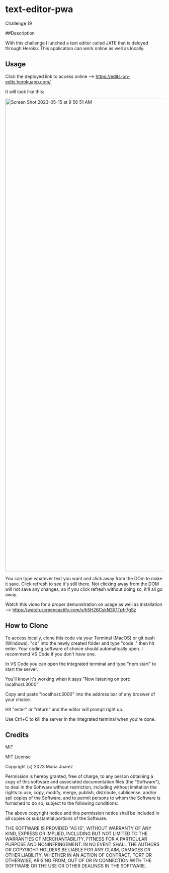# text-editor-pwa
Challenge 19

##Description

With this challenge I lunched a text editor called JATE that is deloyed through Heroku. This application can work online as well as locally. 

## Usage

Click the deployed link to access online --> https://edits-on-edits.herokuapp.com/

It will look like this:

<img width="1495" alt="Screen Shot 2023-05-15 at 9 56 51 AM" src="https://github.com/maria-ciovacco-juarez/text-editor-pwa/assets/119270869/6df1aa2f-8d65-4a5c-8f67-76c512512581">

You can type whatever text you want and click away from the DOm to make it save. Click refresh to see it's still there. Not clicking away from the DOM will not save any changes, so if you click refresh without doing so, it'll all go away.

Watch this video for a proper demonstration on usage as well as installation --> https://watch.screencastify.com/v/h5H26CskN3X1Tpfr7gSz

## How to Clone

To access locally, clone this code via your Terminal (MacOS) or git bash (Windows). "cd" into the newly created folder and type "code ." then hit enter. Your coding software of choice should automatically open. I recommend VS Code if you don't have one. 

In VS Code you can open the integrated terminal and type "npm start" to start the server. 

You'll know it's working when it says "Now listening on port: localhost:3000"

Copy and paste "localhost:3000" into the address bar of any broswer of your choice.

Hit "enter" or "return" and the editor will prompt right up.

Use Ctrl+C to kill the server in the integrated terminal when you're done.

## Credits

MIT

MIT License

Copyright (c) 2023 Maria Juarez

Permission is hereby granted, free of charge, to any person obtaining a copy
of this software and associated documentation files (the "Software"), to deal
in the Software without restriction, including without limitation the rights
to use, copy, modify, merge, publish, distribute, sublicense, and/or sell
copies of the Software, and to permit persons to whom the Software is
furnished to do so, subject to the following conditions:

The above copyright notice and this permission notice shall be included in all
copies or substantial portions of the Software.

THE SOFTWARE IS PROVIDED "AS IS", WITHOUT WARRANTY OF ANY KIND, EXPRESS OR
IMPLIED, INCLUDING BUT NOT LIMITED TO THE WARRANTIES OF MERCHANTABILITY,
FITNESS FOR A PARTICULAR PURPOSE AND NONINFRINGEMENT. IN NO EVENT SHALL THE
AUTHORS OR COPYRIGHT HOLDERS BE LIABLE FOR ANY CLAIM, DAMAGES OR OTHER
LIABILITY, WHETHER IN AN ACTION OF CONTRACT, TORT OR OTHERWISE, ARISING FROM,
OUT OF OR IN CONNECTION WITH THE SOFTWARE OR THE USE OR OTHER DEALINGS IN THE
SOFTWARE.
